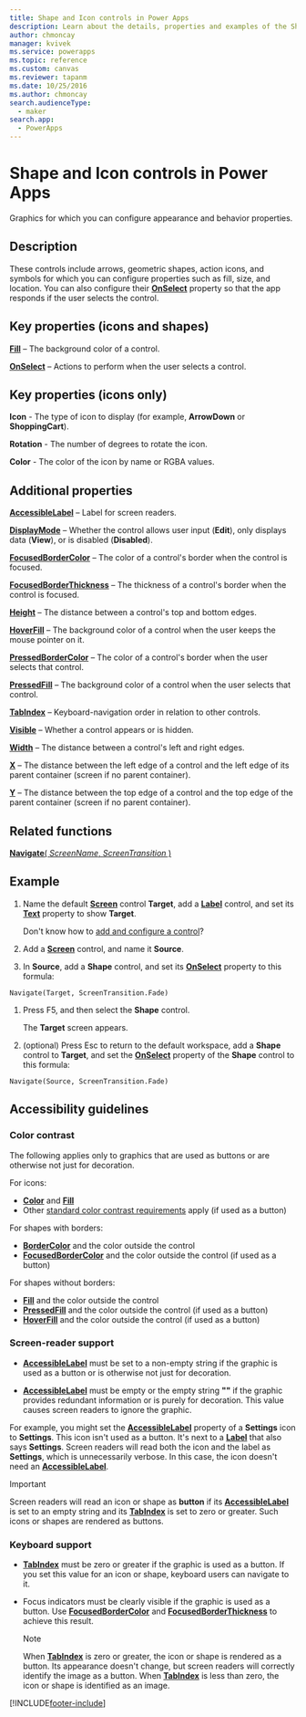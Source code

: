 ```yaml
---
title: Shape and Icon controls in Power Apps
description: Learn about the details, properties and examples of the Shape and Icon controls in Power Apps.
author: chmoncay
manager: kvivek
ms.service: powerapps
ms.topic: reference
ms.custom: canvas
ms.reviewer: tapanm
ms.date: 10/25/2016
ms.author: chmoncay
search.audienceType:
  - maker
search.app:
  - PowerApps
---
```

# Shape and Icon controls in Power Apps
Graphics for which you can configure appearance and behavior properties.

## Description
These controls include arrows, geometric shapes, action icons, and symbols for which you can configure properties such as fill, size, and location. You can also configure their **[OnSelect](properties-core.md)** property so that the app responds if the user selects the control.

## Key properties (icons and shapes)
**[Fill](properties-color-border.md)** – The background color of a control.

**[OnSelect](properties-core.md)** – Actions to perform when the user selects a control.

## Key properties (icons only)

**Icon** - The type of icon to display (for example, **ArrowDown** or **ShoppingCart**). 

**Rotation** - The number of degrees to rotate the icon. 

**Color** - The color of the icon by name or RGBA values.

## Additional properties
**[AccessibleLabel](properties-accessibility.md)** – Label for screen readers.

**[DisplayMode](properties-core.md)** – Whether the control allows user input (**Edit**), only displays data (**View**), or is disabled (**Disabled**).

**[FocusedBorderColor](properties-color-border.md)** – The color of a control's border when the control is focused.

**[FocusedBorderThickness](properties-color-border.md)** – The thickness of a control's border when the control is focused.

**[Height](properties-size-location.md)** – The distance between a control's top and bottom edges.

**[HoverFill](properties-color-border.md)** – The background color of a control when the user keeps the mouse pointer on it.

**[PressedBorderColor](properties-color-border.md)** – The color of a control's border when the user selects that control.

**[PressedFill](properties-color-border.md)** – The background color of a control when the user selects that control.

**[TabIndex](properties-accessibility.md)** – Keyboard-navigation order in relation to other controls.

**[Visible](properties-core.md)** – Whether a control appears or is hidden.

**[Width](properties-size-location.md)** – The distance between a control's left and right edges.

**[X](properties-size-location.md)** – The distance between the left edge of a control and the left edge of its parent container (screen if no parent container).

**[Y](properties-size-location.md)** – The distance between the top edge of a control and the top edge of the parent container (screen if no parent container).

## Related functions

[**Navigate**( *ScreenName*, *ScreenTransition* )](../functions/function-navigate.md)

## Example

1. Name the default **[Screen](control-screen.md)** control **Target**, add a **[Label](control-text-box.md)** control, and set its **[Text](properties-core.md)** property to show **Target**.

    Don't know how to [add and configure a control](../add-configure-controls.md)?

1. Add a **[Screen](control-screen.md)** control, and name it **Source**.

1. In **Source**, add a **Shape** control, and set its **[OnSelect](properties-core.md)** property to this formula:

  `Navigate(Target, ScreenTransition.Fade)`
  
1. Press F5, and then select the **Shape** control.

    The **Target** screen appears.

1. (optional) Press Esc to return to the default workspace, add a **Shape** control to **Target**, and set the **[OnSelect](properties-core.md)** property of the **Shape** control to this formula:

  `Navigate(Source, ScreenTransition.Fade)`

## Accessibility guidelines

### Color contrast

The following applies only to graphics that are used as buttons or are otherwise not just for decoration.

For icons:
- **[Color](properties-color-border.md)** and **[Fill](properties-color-border.md)**
- Other [standard color contrast requirements](../accessible-apps-color.md) apply (if used as a button)

For shapes with borders:
- **[BorderColor](properties-color-border.md)** and the color outside the control
- **[FocusedBorderColor](properties-color-border.md)** and the color outside the control (if used as a button)

For shapes without borders:
- **[Fill](properties-color-border.md)** and the color outside the control
- **[PressedFill](properties-color-border.md)** and the color outside the control (if used as a button)
- **[HoverFill](properties-color-border.md)** and the color outside the control (if used as a button)

### Screen-reader support
- **[AccessibleLabel](properties-accessibility.md)** must be set to a non-empty string if the graphic is used as a button or is otherwise not just for decoration.

- **[AccessibleLabel](properties-accessibility.md)** must be empty or the empty string **""** if the graphic provides redundant information or is purely for decoration. This value causes screen readers to ignore the graphic.

For example, you might set the **[AccessibleLabel](properties-accessibility.md)** property of a **Settings** icon to **Settings**. This icon isn't used as a button. It's next to a **[Label](control-text-box.md)** that also says **Settings**. Screen readers will read both the icon and the label as **Settings**, which is unnecessarily verbose. In this case, the icon doesn't need an **[AccessibleLabel](properties-accessibility.md)**.

> [!IMPORTANT]
> Screen readers will read an icon or shape as **button** if its **[AccessibleLabel](properties-accessibility.md)** is set to an empty string and its **[TabIndex](properties-accessibility.md)** is set to zero or greater. Such icons or shapes are rendered as buttons. 

### Keyboard support
- **[TabIndex](properties-accessibility.md)** must be zero or greater if the graphic is used as a button. If you set this value for an icon or shape, keyboard users can navigate to it.

- Focus indicators must be clearly visible if the graphic is used as a button. Use **[FocusedBorderColor](properties-color-border.md)** and **[FocusedBorderThickness](properties-color-border.md)** to achieve this result.

    > [!NOTE]
    > When **[TabIndex](properties-accessibility.md)** is zero or greater, the icon or shape is rendered as a button. Its appearance doesn't change, but screen readers will correctly identify the image as a button. When **[TabIndex](properties-accessibility.md)** is less than zero, the icon or shape is identified as an image.


[!INCLUDE[footer-include](../../../includes/footer-banner.md)]